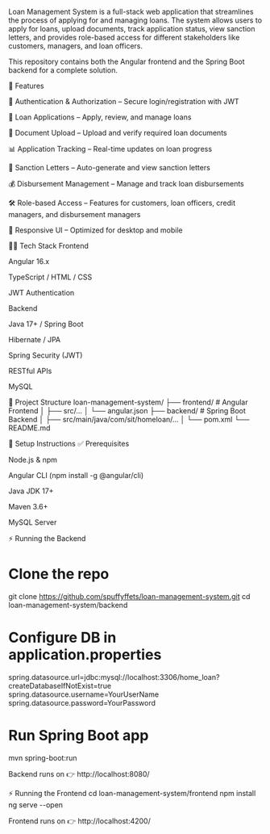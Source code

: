 Loan Management System is a full-stack web application that streamlines the process of applying for and managing loans. The system allows users to apply for loans, upload documents, track application status, view sanction letters, and provides role-based access for different stakeholders like customers, managers, and loan officers.

This repository contains both the Angular frontend and the Spring Boot backend for a complete solution.

🚀 Features

🔐 Authentication & Authorization – Secure login/registration with JWT

💼 Loan Applications – Apply, review, and manage loans

📄 Document Upload – Upload and verify required loan documents

📊 Application Tracking – Real-time updates on loan progress

📑 Sanction Letters – Auto-generate and view sanction letters

💰 Disbursement Management – Manage and track loan disbursements

🛠️ Role-based Access – Features for customers, loan officers, credit managers, and disbursement managers

📱 Responsive UI – Optimized for desktop and mobile

🧑‍💻 Tech Stack
Frontend

Angular 16.x

TypeScript / HTML / CSS

JWT Authentication

Backend

Java 17+ / Spring Boot

Hibernate / JPA

Spring Security (JWT)

RESTful APIs

MySQL

📂 Project Structure
loan-management-system/
 ├── frontend/                 # Angular Frontend
 │   ├── src/...
 │   └── angular.json
 ├── backend/                  # Spring Boot Backend
 │   ├── src/main/java/com/sit/homeloan/...
 │   └── pom.xml
 └── README.md

🔧 Setup Instructions
✅ Prerequisites

Node.js & npm

Angular CLI (npm install -g @angular/cli)

Java JDK 17+

Maven 3.6+

MySQL Server

⚡ Running the Backend
# Clone the repo
git clone https://github.com/spuffyffets/loan-management-system.git
cd loan-management-system/backend

# Configure DB in application.properties
spring.datasource.url=jdbc:mysql://localhost:3306/home_loan?createDatabaseIfNotExist=true
spring.datasource.username=YourUserName
spring.datasource.password=YourPassword

# Run Spring Boot app
mvn spring-boot:run


Backend runs on 👉 http://localhost:8080/

⚡ Running the Frontend
cd loan-management-system/frontend
npm install
ng serve --open


Frontend runs on 👉 http://localhost:4200/
